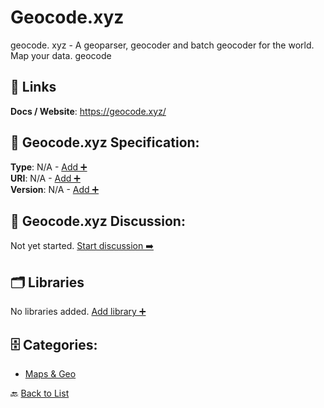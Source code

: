 # Geocode.xyz

geocode. xyz - A geoparser, geocoder and batch geocoder for the world. Map your data. geocode

##  🔗 Links
**Docs / Website**: https://geocode.xyz/

## 🧬 Geocode.xyz Specification:
**Type**: N/A - [Add ➕](https://github.com/apis-list/apis-list/edit/main/apis.yaml#L7626)  
**URI**: N/A - [Add ➕](https://github.com/apis-list/apis-list/edit/main/apis.yaml#L7626)  
**Version**: N/A - [Add ➕](https://github.com/apis-list/apis-list/edit/main/apis.yaml#L7626)

## 💬 Geocode.xyz Discussion:
Not yet started. [Start discussion ➡️](https://github.com/apis-list/apis-list/discussions/new)

## 🗂️ Libraries

No libraries added. [Add library ➕](https://github.com/apis-list/apis-list/edit/main/apis.yaml#L7626)    


## 🗄️ Categories:
- [Maps & Geo](https://github.com/apis-list/apis-list#maps--geo-)

🔙  [Back to List](https://github.com/apis-list/apis-list)
